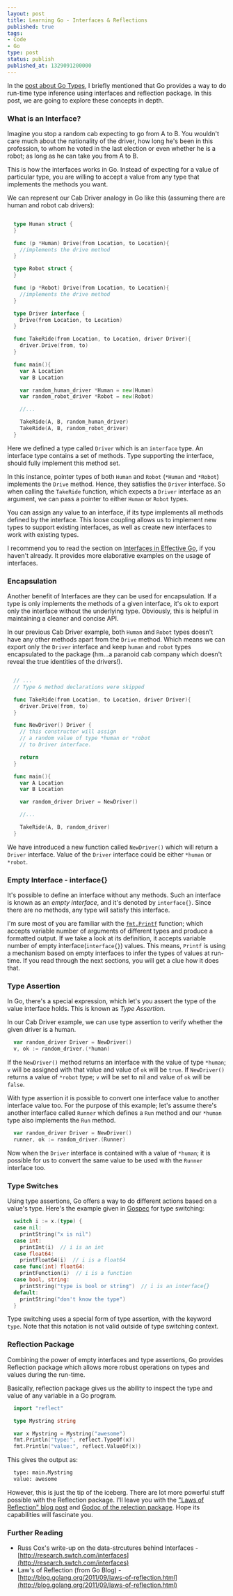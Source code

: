 ```yaml
---
layout: post
title: Learning Go - Interfaces & Reflections
published: true
tags:
- Code
- Go
type: post
status: publish
published_at: 1329091200000
---
```


In the [post about Go Types](http://laktek.com/2012/01/27/learning-go-types/), I briefly mentioned that Go provides a way to do run-time type inference using interfaces and reflection package. In this post, we are going to explore these concepts in depth.

### What is an Interface?

Imagine you stop a random cab expecting to go from A to B. You wouldn't care much about the nationality of the driver, how long he's been in this profession, to whom he voted in the last election or even whether he is a robot; as long as he can take you from A to B.

This is how the interfaces works in Go. Instead of expecting for a value of particular type, you are willing to accept a value from any type that implements the methods you want.

We can represent our Cab Driver analogy in Go like this (assuming there are human and robot cab drivers):

```go

  type Human struct {
  }

  func (p *Human) Drive(from Location, to Location){
    //implements the drive method
  }

  type Robot struct {
  }

  func (p *Robot) Drive(from Location, to Location){
    //implements the drive method
  }

  type Driver interface {
    Drive(from Location, to Location)
  }

  func TakeRide(from Location, to Location, driver Driver){
    driver.Drive(from, to)
  }

  func main(){
    var A Location
    var B Location

    var random_human_driver *Human = new(Human)
    var random_robot_driver *Robot = new(Robot)

    //...

    TakeRide(A, B, random_human_driver)
    TakeRide(A, B, random_robot_driver)
  }

```

Here we defined a type called `Driver` which is an `interface` type. An interface type contains a set of methods. Type supporting the interface, should fully implement this method set.

In this instance, pointer types of both `Human` and `Robot` (`*Human` and `*Robot`)  implements the `Drive` method. Hence, they satisfies the `Driver` interface. So when calling the `TakeRide` function, which expects a `Driver` interface as an argument, we can pass a pointer to either `Human` or `Robot` types.

You can assign any value to an interface, if its type implements all methods defined by the interface. This loose coupling allows us to implement new types to support existing interfaces, as well as create new interfaces to work with existing types.

I recommend you to read the section on [Interfaces in Effective Go](http://golang.org/doc/effective_go.html#interfaces), if you haven't already. It provides more elaborative examples on the usage of interfaces.

### Encapsulation

Another benefit of Interfaces are they can be used for encapsulation. If a type is only implements the methods of a given interface, it's ok to export only the interface without the underlying type. Obviously, this is helpful in maintaining a cleaner and concise API.

In our previous Cab Driver example, both `Human` and `Robot` types doesn't have any other methods apart from the `Drive` method. Which means we can export only the `Driver` interface and keep `human` and `robot` types encapsulated to the package (hm...a paranoid cab company which doesn't reveal the true identities of the drivers!).

```go

  // ...
  // Type & method declarations were skipped

  func TakeRide(from Location, to Location, driver Driver){
    driver.Drive(from, to)
  }

  func NewDriver() Driver {
    // this constructor will assign
    // a random value of type *human or *robot
    // to Driver interface.

    return
  }

  func main(){
    var A Location
    var B Location

    var random_driver Driver = NewDriver()

    //...

    TakeRide(A, B, random_driver)
  }

```

We have introduced a new function called `NewDriver()` which will return a `Driver` interface. Value of the `Driver` interface could be either `*human` or `*robot`.

### Empty Interface - interface{}

It's possible to define an interface without any methods. Such an interface is known as an *empty interface*, and it's denoted by `interface{}`. Since there are no methods, any type will satisfy this interface.

I'm sure most of you are familiar with the [`fmt.Printf`](http://golang.org/pkg/fmt/#Printf) function; which accepts variable number of arguments of different types and produce a formatted output. If we take a look at its definition, it accepts variable number of empty interface(`interface{}`) values. This means, `Printf` is using a mechanism based on empty interfaces to infer the types of values at run-time. If you read through the next sections, you will get a clue how it does that.

### Type Assertion

In Go, there's a special expression, which let's you assert the type of the value interface holds. This is known as *Type Assertion*.

In our Cab Driver example, we can use type assertion to verify whether the given driver is a human.

```go
  var random_driver Driver = NewDriver()
  v, ok := random_driver.(*human)
```

If the `NewDriver()` method returns an interface with the value of type `*human`; `v` will be assigned with that value and value of `ok` will be `true`. If `NewDriver()` returns a value of `*robot` type; `v` will be set to nil and value of `ok` will be `false`.

With type assertion it is possible to convert one interface value to another interface value too. For the purpose of this example; let's assume there's another interface called `Runner` which defines a `Run` method and our `*human` type also implements the `Run` method.

```go
  var random_driver Driver = NewDriver()
  runner, ok := random_driver.(Runner)
```

Now when the `Driver` interface is contained with a value of `*human`; it is possible for us to convert the same value to be used with the `Runner` interface too.

### Type Switches

Using type assertions, Go offers a way to do different actions based on a value's type. Here's the example given in [Gospec](http://golang.org/doc/go_spec.html#Type_assertions) for type switching:

```go
  switch i := x.(type) {
  case nil:
    printString("x is nil")
  case int:
    printInt(i)  // i is an int
  case float64:
    printFloat64(i)  // i is a float64
  case func(int) float64:
    printFunction(i)  // i is a function
  case bool, string:
    printString("type is bool or string")  // i is an interface{}
  default:
    printString("don't know the type")
  }
```

Type switching uses a special form of type assertion, with the keyword `type`. Note that this notation is not valid outside of type switching context.

### Reflection Package

Combining the power of empty interfaces and type assertions, Go provides Reflection package which allows more robust operations on types and values during the run-time.

Basically, reflection package gives us the ability to inspect the type and value of any variable in a Go program.

```go
  import "reflect"

  type Mystring string

  var x Mystring = Mystring("awesome")
  fmt.Println("type:", reflect.TypeOf(x))
  fmt.Println("value:", reflect.ValueOf(x))
```

This gives the output as:

```bash
  type: main.Mystring
  value: awesome
```

However, this is just the tip of the iceberg. There are lot more powerful stuff possible with the Reflection package. I'll leave you with the ["Laws of Reflection" blog post](http://blog.golang.org/2011/09/laws-of-reflection.html) and [Godoc of the relection package](http://golang.org/pkg/reflect/). Hope its capabilities will fascinate you.

### Further Reading

* Russ Cox's write-up on the data-strcutures behind Interfaces - [http://research.swtch.com/interfaces](http://research.swtch.com/interfaces)
* Law's of Reflection (from Go Blog) - [http://blog.golang.org/2011/09/laws-of-reflection.html](http://blog.golang.org/2011/09/laws-of-reflection.html)
